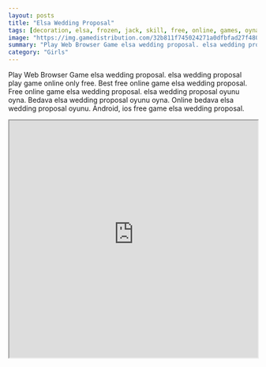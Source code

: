 ```yaml
---
layout: posts
title: "Elsa Wedding Proposal"
tags: [decoration, elsa, frozen, jack, skill, free, online, games, oyna, game, free, games, play, play, games]
image: "https://img.gamedistribution.com/32b811f745024271a0dfbfad27f4808d.jpg"
summary: "Play Web Browser Game elsa wedding proposal. elsa wedding proposal play game online only free. Best free online game elsa wedding proposal. Free online game elsa wedding proposal. elsa wedding proposal oyunu oyna. Bedava elsa wedding proposal oyunu oyna. Online bedava elsa wedding proposal oyunu. Android, ios free game elsa wedding proposal."
category: "Girls"
---
```


Play Web Browser Game elsa wedding proposal. elsa wedding proposal play game online only free. Best free online game elsa wedding proposal. Free online game elsa wedding proposal. elsa wedding proposal oyunu oyna. Bedava elsa wedding proposal oyunu oyna. Online bedava elsa wedding proposal oyunu. Android, ios free game elsa wedding proposal.

<iframe width="100%" height="480px;" src="https://flash.gamedistribution.com?game=32b811f745024271a0dfbfad27f4808d"></iframe>